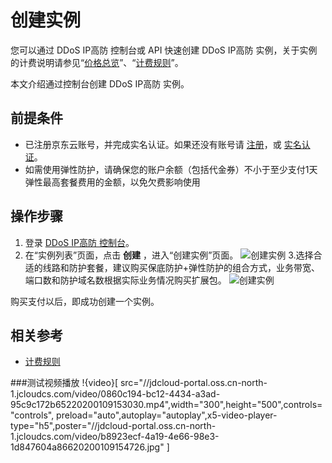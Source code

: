 # 创建实例

您可以通过 DDoS IP高防 控制台或 API 快速创建 DDoS IP高防 实例，关于实例的计费说明请参见“[价格总览](../Pricing/Price-Overview.md)”、“[计费规则](../Pricing/Billing-Rules.md)”。

本文介绍通过控制台创建 DDoS IP高防 实例。

## 前提条件
- 已注册京东云账号，并完成实名认证。如果还没有账号请 [注册](https://accounts.jdcloud.com/p/regPage?source=jdcloud%26ReturnUrl=%2f%2fuc.jdcloud.com%2fpassport%2fcomplete%3freturnUrl%3dhttp%3A%2F%2Fuc.jdcloud.com%2Fredirect%2FloginRouter%3FreturnUrl%3Dhttps%253A%252F%252Fwww.jdcloud.com%252Fhelp%252Fdetail%252F734%252FisCatalog%252F1)，或 [实名认证](https://uc.jdcloud.com/account/certify)。
- 如需使用弹性防护，请确保您的账户余额（包括代金券）不小于至少支付1天弹性最高套餐费用的金额，以免欠费影响使用

## 操作步骤
1. 登录 [DDoS IP高防 控制台](https://ip-anti-console.jdcloud.com/instancelist)。
2. 在“实例列表”页面，点击 **创建** ，进入“创建实例”页面。
![创建实例](https://github.com/jdcloudcom/cn/blob/edit/image/Advanced%20Anti-DDoS/instance04.png)
3.选择合适的线路和防护套餐，建议购买保底防护+弹性防护的组合方式，业务带宽、端口数和防护域名数根据实际业务情况购买扩展包。
![创建实例](https://github.com/jdcloudcom/cn/blob/edit/image/Advanced%20Anti-DDoS/instance05.png)

购买支付以后，即成功创建一个实例。

## 相关参考
- [计费规则](../Pricing/Billing-Rules.md)

###测试视频播放
!{video}[ src="//jdcloud-portal.oss.cn-north-1.jcloudcs.com/video/0860c194-bc12-4434-a3ad-95c9c172b65220200109153030.mp4",width="300",height="500",controls="controls", preload="auto",autoplay="autoplay",x5-video-player-type="h5",poster="//jdcloud-portal.oss.cn-north-1.jcloudcs.com/video/b8923ecf-4a19-4e66-98e3-1d847604a86620200109154726.jpg" ]
